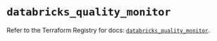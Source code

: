 # `databricks_quality_monitor`

Refer to the Terraform Registry for docs: [`databricks_quality_monitor`](https://registry.terraform.io/providers/databricks/databricks/1.52.0/docs/resources/quality_monitor).
